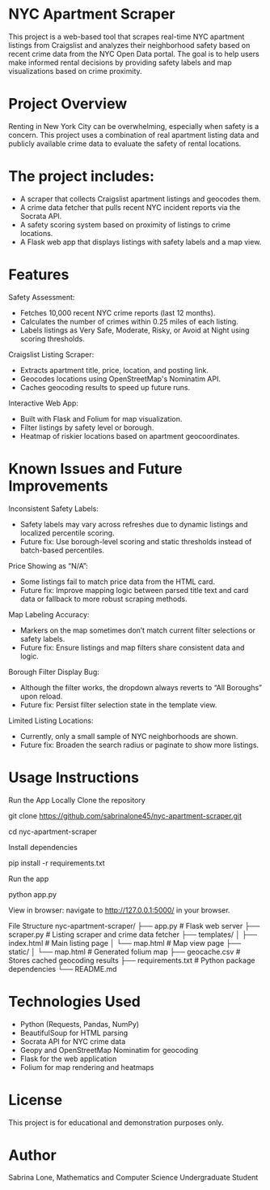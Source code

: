 # NYC Apartment Scraper
This project is a web-based tool that scrapes real-time NYC apartment listings from Craigslist and analyzes their neighborhood safety based on recent crime data from the NYC Open Data portal. The goal is to help users make informed rental decisions by providing safety labels and map visualizations based on crime proximity.

# Project Overview
Renting in New York City can be overwhelming, especially when safety is a concern. This project uses a combination of real apartment listing data and publicly available crime data to evaluate the safety of rental locations.

# The project includes:
- A scraper that collects Craigslist apartment listings and geocodes them.
- A crime data fetcher that pulls recent NYC incident reports via the Socrata API.
- A safety scoring system based on proximity of listings to crime locations.
- A Flask web app that displays listings with safety labels and a map view.

# Features
Safety Assessment:
- Fetches 10,000 recent NYC crime reports (last 12 months).
- Calculates the number of crimes within 0.25 miles of each listing.
- Labels listings as Very Safe, Moderate, Risky, or Avoid at Night using scoring thresholds.
  
Craigslist Listing Scraper:
- Extracts apartment title, price, location, and posting link.
- Geocodes locations using OpenStreetMap's Nominatim API.
- Caches geocoding results to speed up future runs.
  
Interactive Web App:
- Built with Flask and Folium for map visualization.
- Filter listings by safety level or borough.
- Heatmap of riskier locations based on apartment geocoordinates.

# Known Issues and Future Improvements
Inconsistent Safety Labels:
- Safety labels may vary across refreshes due to dynamic listings and localized percentile scoring.
- Future fix: Use borough-level scoring and static thresholds instead of batch-based percentiles.

Price Showing as “N/A”:
- Some listings fail to match price data from the HTML card.
- Future fix: Improve mapping logic between parsed title text and card data or fallback to more robust scraping methods.

Map Labeling Accuracy:
- Markers on the map sometimes don’t match current filter selections or safety labels.
- Future fix: Ensure listings and map filters share consistent data and logic.

Borough Filter Display Bug:
- Although the filter works, the dropdown always reverts to “All Boroughs” upon reload.
- Future fix: Persist filter selection state in the template view.

Limited Listing Locations:
- Currently, only a small sample of NYC neighborhoods are shown.
- Future fix: Broaden the search radius or paginate to show more listings.

# Usage Instructions
Run the App Locally
Clone the repository

git clone https://github.com/sabrinalone45/nyc-apartment-scraper.git  

cd nyc-apartment-scraper

Install dependencies

pip install -r requirements.txt

Run the app

python app.py

View in browser: navigate to http://127.0.0.1:5000/ in your browser.

File Structure
nyc-apartment-scraper/
├── app.py                  # Flask web server
├── scraper.py              # Listing scraper and crime data fetcher
├── templates/
│   ├── index.html          # Main listing page
│   └── map.html            # Map view page
├── static/
│   └── map.html            # Generated folium map
├── geocache.csv            # Stores cached geocoding results
├── requirements.txt        # Python package dependencies
└── README.md

# Technologies Used
- Python (Requests, Pandas, NumPy)
- BeautifulSoup for HTML parsing
- Socrata API for NYC crime data
- Geopy and OpenStreetMap Nominatim for geocoding
- Flask for the web application
- Folium for map rendering and heatmaps

# License
This project is for educational and demonstration purposes only.

# Author
Sabrina Lone, Mathematics and Computer Science Undergraduate Student
